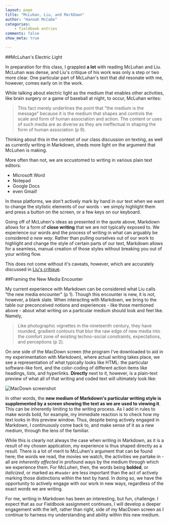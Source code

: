 ```yaml
---
layout: page  
title: "McLuhan, Liu, and MarkDown"  
author: "Hannah McCabe"  
categories:  
    - fieldbook entries
comments: false  
show_meta: true   

---
```


##McLuhan's Electric Light

In preparation for this class, I grappled **a lot** with reading McLuhan and Liu. McLuhan was dense, and Liu's critique of his work was only a step or two more clear. One particular part of McLuhan's text that *did* resonate with me, however, comes early on in the work. 

While talking about electric light as the medium that enables other activities, like brain surgery or a game of baseball at night, to occur, McLuhan writes:

>This fact merely underlines the point that "the medium is the message" because it is the medium that shapes and controls the scale and form of human association and action. The content or uses of such media are as diverse as they are ineffectual in shaping the form of human association (p 9).

Thinking about this in the context of our class discussion on texting, as well as currently writing in Markdown, sheds more light on the argument that McLuhen is making. 

More often than not, we are accustomed to writing in various plain text editors:

+ Microsoft Word
+ Notepad
+ Google Docs
+ even Gmail!

In these platforms, we don't actively mark by hand in our text when we want to change the stylistic elements of our words - we simply highlight them and press a button on the screen, or a few keys on our keyboard. 

Going off of McLuhen's ideas as presented in the quote above, Markdown allows for a form of **close writing** that we are not typically exposed to. We experience our words and the process of writing in what can arguably be considered *a new way*. Rather than pulling ourselves out of our work to highlight and change the style of certain parts of our text, Markdown allows for a seamless, manual creation of those styles without breaking you out of your writing flow. 

This does not come without it's caveats, however, which are accurately discussed in [Liu's critique](https://www.dropbox.com/s/keu6u2hy3kjhyf8/Liu-ImaginingtheNewMediaEncounter.pdf?dl=0).

##Framing the New Media Encounter

My current experience with Markdown can be considered what Liu calls "the new media encounter" (p 1). Though this encounter is new, it is *not*, however, a blank slate. When interacting with Markdown, we bring to the table our preconceived notions and experiences - like those mentioned above - about what writing on a particular medium should look and feel like. Namely,

>Like photographic vignettes in the nineteenth century, they have rounded, gradient contours that blur the raw edge of new media into the comfort zone of existing techno-social constraints, expectations, and perceptions (p 2).

On one side of the MacDown screen (the program I've downloaded to aid in my experimentation with Markdown), where actual writing takes place, we see a representation of what typically looks like HTML: the particular software-like font, and the color-coding of different action items like headings, lists, and hyperlinks. **Directly** next to it, however, is a plain-text preview of what all of that writing and coded text will ultimately look like:

![MacDown screenshot](https://cdn2.hubspot.net/hubfs/53/Screen%20Shot%202018-01-12%20at%2010.57.38%20PM.png)

In other words, the **new medium of Markdown's particular writing style is supplemented by a screen showing the text as we are used to viewing it**. This can be inherently limiting to the writing process. As I add in rules to make words bold, for example, my immediate reaction is to check how my text looks in this preview window. Thus, despite being actively engaged in Markdown, I continuously come back to, and make sense of it as a new medium, through the lens of the familiar.

While this is clearly not always the case when writing in Markdown, as it is a result of my chosen application, my experience is thus shaped directly as a result. There is a lot of merit to McLuhen's argument that can be found here; the words we read, the movies we watch, the activities we partake in - all are *inherently affected* in profound ways by the medium through which we experience them. For McLuhen, then, the words being **bolded**, or *italicized*, or marked as ` #header ` are less important than the act of actively marking those distinctions within the text by hand. In doing so, we have the opportunity to actively engage with our work in new ways, regardless of the exact words we are writing.

For me, writing in Markdown has been an interesting, but fun, challenge. I expect that as our Fieldbook assignment continues, I will develop a deeper engagement with the left, rather than right, side of my MacDown screen as I continue to harness my understanding and ability within this new medium.